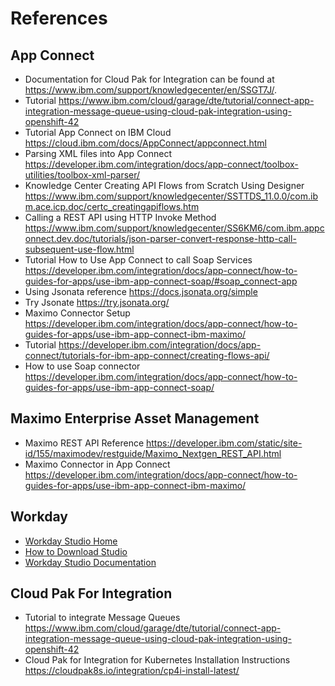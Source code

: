 # References

## App Connect
- Documentation for Cloud Pak for Integration can be found at https://www.ibm.com/support/knowledgecenter/en/SSGT7J/.
- Tutorial https://www.ibm.com/cloud/garage/dte/tutorial/connect-app-integration-message-queue-using-cloud-pak-integration-using-openshift-42
- Tutorial App Connect on IBM Cloud https://cloud.ibm.com/docs/AppConnect/appconnect.html
- Parsing XML files into App Connect https://developer.ibm.com/integration/docs/app-connect/toolbox-utilities/toolbox-xml-parser/
- Knowledge Center Creating API Flows from Scratch Using Designer https://www.ibm.com/support/knowledgecenter/SSTTDS_11.0.0/com.ibm.ace.icp.doc/certc_creatingapiflows.htm
- Calling a REST API using HTTP Invoke Method https://www.ibm.com/support/knowledgecenter/SS6KM6/com.ibm.appconnect.dev.doc/tutorials/json-parser-convert-response-http-call-subsequent-use-flow.html
- Tutorial How to Use App Connect to call Soap Services https://developer.ibm.com/integration/docs/app-connect/how-to-guides-for-apps/use-ibm-app-connect-soap/#soap_connect-app
- Using Jsonata reference https://docs.jsonata.org/simple 
- Try Jsonate https://try.jsonata.org/
- Maximo Connector Setup https://developer.ibm.com/integration/docs/app-connect/how-to-guides-for-apps/use-ibm-app-connect-ibm-maximo/
- Tutorial https://developer.ibm.com/integration/docs/app-connect/tutorials-for-ibm-app-connect/creating-flows-api/
- How to use Soap connector https://developer.ibm.com/integration/docs/app-connect/how-to-guides-for-apps/use-ibm-app-connect-soap/

##  Maximo Enterprise Asset Management
- Maximo REST API Reference https://developer.ibm.com/static/site-id/155/maximodev/restguide/Maximo_Nextgen_REST_API.html
- Maximo Connector in App Connect https://developer.ibm.com/integration/docs/app-connect/how-to-guides-for-apps/use-ibm-app-connect-ibm-maximo/

##  Workday
- [Workday Studio Home](https://community.workday.com/studio)
- [How to Download Studio](https://community.workday.com/studio-download) 
- [Workday Studio Documentation](https://doc.workday.com/reader/J1YvI9CYZUWl1U7_PSHyHA/u54Qfquy66UYjfvy7grLvQ)

## Cloud Pak For Integration
- Tutorial to integrate Message Queues https://www.ibm.com/cloud/garage/dte/tutorial/connect-app-integration-message-queue-using-cloud-pak-integration-using-openshift-42
- Cloud Pak for Integration for Kubernetes Installation Instructions https://cloudpak8s.io/integration/cp4i-install-latest/

